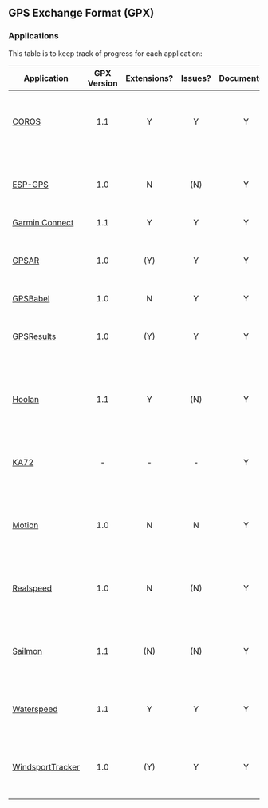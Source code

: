 ## GPS Exchange Format (GPX)

### Applications

This table is to keep track of progress for each application:

| Application                      | GPX Version | Extensions? | Issues? | Documented? | Contacted? | WIP? | Status                                                   |
| -------------------------------- | :---------: | :---------: | :-----: | :---------: | :--------: | :--: | :------------------------------------------------------- |
| [COROS](coros.md)                |     1.1     |      Y      |    Y    |      Y      |     Y      | (Y)  | Video conference with COROS is yet to be scheduled       |
| [ESP-GPS](esp-gps.md)            |     1.0     |      N      |   (N)   |      Y      |     Y      | (Y)  | Confirmed valid GPX 1.0. Suggested indentation via PR    |
| [Garmin Connect](garmin.md)      |     1.1     |      Y      |    Y    |      Y      |     N      |  N   | Todo                                                     |
| [GPSAR](gpsar.md)                |     1.0     |     (Y)     |    Y    |      Y      |     Y      | (Y)  | Agreed reader for Garmin v2. Writer changes TBC          |
| [GPSBabel](gpsbabel.md)          |     1.0     |      N      |    Y    |      Y      |     N      |  N   | Todo                                                     |
| [GPSResults](gpsresults.md)      |     1.0     |     (Y)     |    Y    |      Y      |     Y      | (Y)  | Agreed reader for Garmin v2. Writer changes TBC          |
| [Hoolan](hoolan.md)              |     1.1     |      Y      |   (N)   |      Y      |     Y      |  -   | Confirmed valid GPX 1.1. Minor tweaks are still possible |
| [KA72](ka72.md)                  |      -      |      -      |    -    |      Y      |     Y      |  ?   | Suggested reader for Garmin v2. No feedback yet          |
| [Motion](motion.md)              |     1.0     |      N      |    N    |      Y      |     Y      |  -   | Confirmed valid GPX 1.0. No need for further changes     |
| [Realspeed](realspeed.md)        |     1.0     |      N      |   (N)   |      Y      |     -      |  -   | Almost valid GPX 1.0 but app is no longer maintained     |
| [Sailmon](sailmon.md)            |     1.1     |     (N)     |   (N)   |      Y      |     Y      |  ?   | Suggested use of Garmin v2. No feedback yet              |
| [Waterspeed](waterspeed.md)      |     1.1     |      Y      |    Y    |      Y      |     Y      | (Y)  | Positive feedback but work is yet to be scheduled        |
| [WindsportTracker](windsport.md) |     1.0     |     (Y)     |    Y    |      Y      |     Y      |  ?   | Suggested interim GPX 1.0. No feedback yet               |

